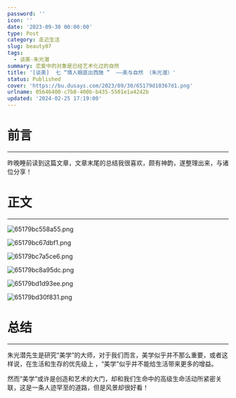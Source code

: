 ```yaml
---
password: ''
icon: ''
date: '2023-09-30 00:00:00'
type: Post
category: 走近生活
slug: beauty07
tags:
  - 谈美-朱光潜
summary: 恋爱中的对象是已经艺术化过的自然
title: '[谈美]  七 “情人眼底出西施 ”  ——美与自然 （朱光潜）'
status: Published
cover: 'https://bu.dusays.com/2023/09/30/65179d10367d1.png'
urlname: 05646400-c7b8-400b-b435-5501e1a4242b
updated: '2024-02-25 17:19:00'
---
```


# 前言


---


  昨晚睡前读到这篇文章，文章末尾的总结我很喜欢，颇有神韵，遂整理出来，与诸位分享！


# 正文


---


![65179bc558a55.png](https://bu.dusays.com/2023/09/30/65179bc558a55.png)


![65179bc67dbf1.png](https://bu.dusays.com/2023/09/30/65179bc67dbf1.png)


![65179bc7a5ce6.png](https://bu.dusays.com/2023/09/30/65179bc7a5ce6.png)


![65179bc8a95dc.png](https://bu.dusays.com/2023/09/30/65179bc8a95dc.png)


![65179bd1d93ee.png](https://bu.dusays.com/2023/09/30/65179bd1d93ee.png)


![65179bd30f831.png](https://bu.dusays.com/2023/09/30/65179bd30f831.png)


# 总结


---


  朱光潜先生是研究“美学”的大师，对于我们而言，美学似乎并不那么重要，或者这样说，在生活和生存的优先级上 ，“美学”似乎并不能给生活带来更多的增益。


  然而“美学”或许是创造和艺术的大门，却和我们生命中的高级生命活动所紧密关联，这是一条人迹罕至的道路，但是风景却很好看！

